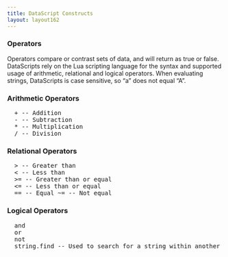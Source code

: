 ```yaml
---
title: DataScript Constructs
layout: layout162
---
```

### Operators

Operators compare or contrast sets of data, and will return as true or false. DataScripts rely on the Lua scripting language for the syntax and supported usage of arithmetic, relational and logical operators. When evaluating strings, DataScripts is case sensitive, so “a” does not equal “A”.

### Arithmetic Operators

<pre>
  + -- Addition 
  - -- Subtraction 
  * -- Multiplication 
  / -- Division
</pre> 

### Relational Operators

<pre>
  &gt; -- Greater than 
  &lt; -- Less than 
  &gt;= -- Greater than or equal 
  &lt;= -- Less than or equal 
  == -- Equal ~= -- Not equal
</pre> 

### Logical Operators

<pre>
  and 
  or 
  not 
  string.find -- Used to search for a string within another string.
</pre>  